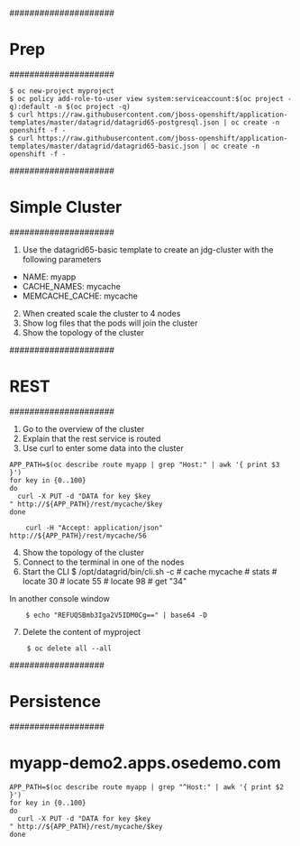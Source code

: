 #####################
# Prep
#####################
```
$ oc new-project myproject
$ oc policy add-role-to-user view system:serviceaccount:$(oc project -q):default -n $(oc project -q)
$ curl https://raw.githubusercontent.com/jboss-openshift/application-templates/master/datagrid/datagrid65-postgresql.json | oc create -n openshift -f -
$ curl https://raw.githubusercontent.com/jboss-openshift/application-templates/master/datagrid/datagrid65-basic.json | oc create -n openshift -f -
```


#####################
# Simple Cluster
#####################
1. Use the datagrid65-basic template to create an jdg-cluster with the following parameters
  - NAME: myapp
  - CACHE_NAMES: mycache
  - MEMCACHE_CACHE: mycache
2. When created scale the cluster to 4 nodes
3. Show log files that the pods will join the cluster
4. Show the topology of the cluster

#####################
# REST
#####################
1. Go to the overview of the cluster
2. Explain that the rest service is routed
3. Use curl to enter some data into the cluster

```
APP_PATH=$(oc describe route myapp | grep "Host:" | awk '{ print $3 }')
for key in {0..100}
do
  curl -X PUT -d "DATA for key $key
" http://${APP_PATH}/rest/mycache/$key
done
```
        curl -H "Accept: application/json" http://${APP_PATH}/rest/mycache/56

4. Show the topology of the cluster
5. Connect to the terminal in one of the nodes
6. Start the CLI
        $ /opt/datagrid/bin/cli.sh -c
        # cache mycache
        # stats
        # locate 30
        # locate 55
        # locate 98
        # get "34"

  In another console window

        $ echo "REFUQSBmb3Iga2V5IDM0Cg==" | base64 -D

7. Delete the content of myproject

        $ oc delete all --all

###################
# Persistence
###################
# myapp-demo2.apps.osedemo.com

```
APP_PATH=$(oc describe route myapp | grep "^Host:" | awk '{ print $2 }')
for key in {0..100}
do
  curl -X PUT -d "DATA for key $key
" http://${APP_PATH}/rest/mycache/$key
done
```
